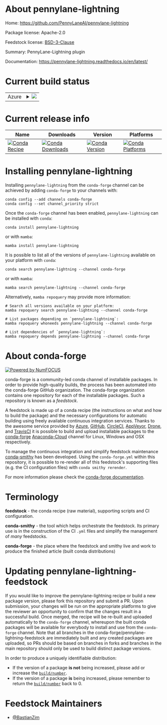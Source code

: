 About pennylane-lightning
=========================

Home: https://github.com/PennyLaneAI/pennylane-lightning

Package license: Apache-2.0

Feedstock license: [BSD-3-Clause](https://github.com/conda-forge/pennylane-lightning-feedstock/blob/main/LICENSE.txt)

Summary: PennyLane-Lightning plugin

Documentation: https://pennylane-lightning.readthedocs.io/en/latest/

Current build status
====================


<table>
    
  <tr>
    <td>Azure</td>
    <td>
      <details>
        <summary>
          <a href="https://dev.azure.com/conda-forge/feedstock-builds/_build/latest?definitionId=14635&branchName=main">
            <img src="https://dev.azure.com/conda-forge/feedstock-builds/_apis/build/status/pennylane-lightning-feedstock?branchName=main">
          </a>
        </summary>
        <table>
          <thead><tr><th>Variant</th><th>Status</th></tr></thead>
          <tbody><tr>
              <td>linux_64_python3.10.____cpython</td>
              <td>
                <a href="https://dev.azure.com/conda-forge/feedstock-builds/_build/latest?definitionId=14635&branchName=main">
                  <img src="https://dev.azure.com/conda-forge/feedstock-builds/_apis/build/status/pennylane-lightning-feedstock?branchName=main&jobName=linux&configuration=linux%20linux_64_python3.10.____cpython" alt="variant">
                </a>
              </td>
            </tr><tr>
              <td>linux_64_python3.8.____cpython</td>
              <td>
                <a href="https://dev.azure.com/conda-forge/feedstock-builds/_build/latest?definitionId=14635&branchName=main">
                  <img src="https://dev.azure.com/conda-forge/feedstock-builds/_apis/build/status/pennylane-lightning-feedstock?branchName=main&jobName=linux&configuration=linux%20linux_64_python3.8.____cpython" alt="variant">
                </a>
              </td>
            </tr><tr>
              <td>linux_64_python3.9.____cpython</td>
              <td>
                <a href="https://dev.azure.com/conda-forge/feedstock-builds/_build/latest?definitionId=14635&branchName=main">
                  <img src="https://dev.azure.com/conda-forge/feedstock-builds/_apis/build/status/pennylane-lightning-feedstock?branchName=main&jobName=linux&configuration=linux%20linux_64_python3.9.____cpython" alt="variant">
                </a>
              </td>
            </tr><tr>
              <td>osx_64_python3.10.____cpython</td>
              <td>
                <a href="https://dev.azure.com/conda-forge/feedstock-builds/_build/latest?definitionId=14635&branchName=main">
                  <img src="https://dev.azure.com/conda-forge/feedstock-builds/_apis/build/status/pennylane-lightning-feedstock?branchName=main&jobName=osx&configuration=osx%20osx_64_python3.10.____cpython" alt="variant">
                </a>
              </td>
            </tr><tr>
              <td>osx_64_python3.8.____cpython</td>
              <td>
                <a href="https://dev.azure.com/conda-forge/feedstock-builds/_build/latest?definitionId=14635&branchName=main">
                  <img src="https://dev.azure.com/conda-forge/feedstock-builds/_apis/build/status/pennylane-lightning-feedstock?branchName=main&jobName=osx&configuration=osx%20osx_64_python3.8.____cpython" alt="variant">
                </a>
              </td>
            </tr><tr>
              <td>osx_64_python3.9.____cpython</td>
              <td>
                <a href="https://dev.azure.com/conda-forge/feedstock-builds/_build/latest?definitionId=14635&branchName=main">
                  <img src="https://dev.azure.com/conda-forge/feedstock-builds/_apis/build/status/pennylane-lightning-feedstock?branchName=main&jobName=osx&configuration=osx%20osx_64_python3.9.____cpython" alt="variant">
                </a>
              </td>
            </tr>
          </tbody>
        </table>
      </details>
    </td>
  </tr>
</table>

Current release info
====================

| Name | Downloads | Version | Platforms |
| --- | --- | --- | --- |
| [![Conda Recipe](https://img.shields.io/badge/recipe-pennylane--lightning-green.svg)](https://anaconda.org/conda-forge/pennylane-lightning) | [![Conda Downloads](https://img.shields.io/conda/dn/conda-forge/pennylane-lightning.svg)](https://anaconda.org/conda-forge/pennylane-lightning) | [![Conda Version](https://img.shields.io/conda/vn/conda-forge/pennylane-lightning.svg)](https://anaconda.org/conda-forge/pennylane-lightning) | [![Conda Platforms](https://img.shields.io/conda/pn/conda-forge/pennylane-lightning.svg)](https://anaconda.org/conda-forge/pennylane-lightning) |

Installing pennylane-lightning
==============================

Installing `pennylane-lightning` from the `conda-forge` channel can be achieved by adding `conda-forge` to your channels with:

```
conda config --add channels conda-forge
conda config --set channel_priority strict
```

Once the `conda-forge` channel has been enabled, `pennylane-lightning` can be installed with `conda`:

```
conda install pennylane-lightning
```

or with `mamba`:

```
mamba install pennylane-lightning
```

It is possible to list all of the versions of `pennylane-lightning` available on your platform with `conda`:

```
conda search pennylane-lightning --channel conda-forge
```

or with `mamba`:

```
mamba search pennylane-lightning --channel conda-forge
```

Alternatively, `mamba repoquery` may provide more information:

```
# Search all versions available on your platform:
mamba repoquery search pennylane-lightning --channel conda-forge

# List packages depending on `pennylane-lightning`:
mamba repoquery whoneeds pennylane-lightning --channel conda-forge

# List dependencies of `pennylane-lightning`:
mamba repoquery depends pennylane-lightning --channel conda-forge
```


About conda-forge
=================

[![Powered by
NumFOCUS](https://img.shields.io/badge/powered%20by-NumFOCUS-orange.svg?style=flat&colorA=E1523D&colorB=007D8A)](https://numfocus.org)

conda-forge is a community-led conda channel of installable packages.
In order to provide high-quality builds, the process has been automated into the
conda-forge GitHub organization. The conda-forge organization contains one repository
for each of the installable packages. Such a repository is known as a *feedstock*.

A feedstock is made up of a conda recipe (the instructions on what and how to build
the package) and the necessary configurations for automatic building using freely
available continuous integration services. Thanks to the awesome service provided by
[Azure](https://azure.microsoft.com/en-us/services/devops/), [GitHub](https://github.com/),
[CircleCI](https://circleci.com/), [AppVeyor](https://www.appveyor.com/),
[Drone](https://cloud.drone.io/welcome), and [TravisCI](https://travis-ci.com/)
it is possible to build and upload installable packages to the
[conda-forge](https://anaconda.org/conda-forge) [Anaconda-Cloud](https://anaconda.org/)
channel for Linux, Windows and OSX respectively.

To manage the continuous integration and simplify feedstock maintenance
[conda-smithy](https://github.com/conda-forge/conda-smithy) has been developed.
Using the ``conda-forge.yml`` within this repository, it is possible to re-render all of
this feedstock's supporting files (e.g. the CI configuration files) with ``conda smithy rerender``.

For more information please check the [conda-forge documentation](https://conda-forge.org/docs/).

Terminology
===========

**feedstock** - the conda recipe (raw material), supporting scripts and CI configuration.

**conda-smithy** - the tool which helps orchestrate the feedstock.
                   Its primary use is in the construction of the CI ``.yml`` files
                   and simplify the management of *many* feedstocks.

**conda-forge** - the place where the feedstock and smithy live and work to
                  produce the finished article (built conda distributions)


Updating pennylane-lightning-feedstock
======================================

If you would like to improve the pennylane-lightning recipe or build a new
package version, please fork this repository and submit a PR. Upon submission,
your changes will be run on the appropriate platforms to give the reviewer an
opportunity to confirm that the changes result in a successful build. Once
merged, the recipe will be re-built and uploaded automatically to the
`conda-forge` channel, whereupon the built conda packages will be available for
everybody to install and use from the `conda-forge` channel.
Note that all branches in the conda-forge/pennylane-lightning-feedstock are
immediately built and any created packages are uploaded, so PRs should be based
on branches in forks and branches in the main repository should only be used to
build distinct package versions.

In order to produce a uniquely identifiable distribution:
 * If the version of a package **is not** being increased, please add or increase
   the [``build/number``](https://docs.conda.io/projects/conda-build/en/latest/resources/define-metadata.html#build-number-and-string).
 * If the version of a package **is** being increased, please remember to return
   the [``build/number``](https://docs.conda.io/projects/conda-build/en/latest/resources/define-metadata.html#build-number-and-string)
   back to 0.

Feedstock Maintainers
=====================

* [@BastianZim](https://github.com/BastianZim/)

